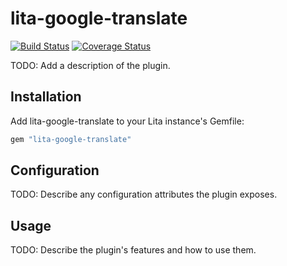 # lita-google-translate

[![Build Status](https://travis-ci.org/tristaneuan/lita-google-translate.png?branch=master)](https://travis-ci.org/tristaneuan/lita-google-translate)
[![Coverage Status](https://coveralls.io/repos/tristaneuan/lita-google-translate/badge.png)](https://coveralls.io/r/tristaneuan/lita-google-translate)

TODO: Add a description of the plugin.

## Installation

Add lita-google-translate to your Lita instance's Gemfile:

``` ruby
gem "lita-google-translate"
```

## Configuration

TODO: Describe any configuration attributes the plugin exposes.

## Usage

TODO: Describe the plugin's features and how to use them.
